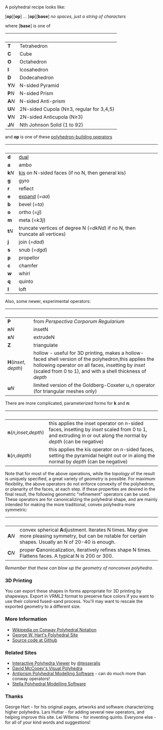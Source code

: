 A polyhedral recipe looks like: 

[__op__][__op__] ... [__op__][__base__] _no spaces, just a string of characters_

where [__base__] is one of

&nbsp;| &nbsp;
-------|--------------------------
__T__ | Tetrahedron
__C__ | Cube
__O__ | Octahedron
__I__ | Icosahedron
__D__ | Dodecahedron
__Y__<i>N</i> | N-sided Pyramid
__P__<i>N</i> | N-sided Prism
__A__<i>N</i> | N-sided Anti-prism
__U__<i>N</i> | 2N-sided Cupola (N&ge;3, regular for 3,4,5)
__V__<i>N</i> | 2N-sided Anticupola (N&ge;3)
__J__<i>N</i> | Nth Johnson Solid (1 to 92)
  
and __op__ is one of these [polyhedron-building operators][1]

&nbsp;| &nbsp;
-------|--------------------------
  __d__ | [dual][11]
  __a__ | ambo
  __k__<i>N</i> | [kis][2] on N-sided faces (if no N, then general kis)
  __g__ | gyro
  __r__ | reflect
  __e__ | [expand][3] (=_aa_)
  __b__ | bevel (=_ta_) 
  __o__ | ortho (=_jj_) 
  __m__ | meta (=_k3j_) 
  __t__<i>N</i> | truncate vertices of degree N (=_dkNd_) if no N, then truncate all vertices) 
  __j__ | join (=_dad_) 
  __s__ | snub (=_dgd_) 
  __p__ | propellor
  __c__ | chamfer
  __w__ | whirl
  __q__ | quinto
  __l__ | loft
  <!--
  __h__ | half (caution: requires even-sided faces, and can produce digons)
  __n__ | needle
  __z__ | zip
  -->

Also, some newer, experimental operators:

&nbsp;| &nbsp;
:-----|:-------------------------
__P__ | from _Perspectiva Corporum Regularium_
__n__<i>N</i> | insetN 
__x__<i>N</i> | extrudeN 
__Z__ | triangulate
__H__(_inset_, _depth_) | hollow - useful for 3D printing, makes a hollow-faced shell version of the polyhedron,this applies the hollowing operator on all faces, insetting by _inset_ (scaled from 0 to 1), and  with a shell thickness of _depth_
__u__<i>N</i> | limited version of the Goldberg-Coxeter u_n operator (for triangular meshes only)


 There are more complicated, parameterized forms for __k__ and __n__: 

&nbsp;| &nbsp;
:-----|:-------------------------
__n__(_n_,_inset_,_depth_) | this applies the inset operator on _n_-sided faces, insetting by _inset_ scaled from 0 to 1, and extruding in or out along the normal by _depth_ (can be negative)
__k__(_n_,_depth_) | this applies the kis operator on _n_-sided faces, setting the pyramidal height out or in along the normal by _depth_ (can be negative)
  
Note that for most of the above operations, while the _topology_ of the result is uniquely specified, a great variety of _geometry_ is possible. For maximum flexibility, the above operators do not enforce convexity of the polyhedron, or planarity of the faces, at each step. If these properties are desired in the final result, the following geometric "refinement" operators can be used. These operators are for canonicalizing the polyhedral shape, and are mainly intended for making the more traditional, convex polyhedra more symmetric:

&nbsp;| &nbsp;
:-----|:-------------------------
__A__<i>N</i> | convex spherical <b>A</b>djustment. Iterates N times. May give more pleasing symmetry, but can be nstable for certain shapes. Usually an N of 20-40 is enough.
__C__<i>N</i> | proper <b>C</b>anonicalization, iteratively refines shape N times.  Flattens faces. A typical N is 200 or 300.

_Remember that these can blow up the geometry of nonconvex polyhedra._

### 3D Printing

You can export these shapes in forms appropriate for 3D printing by
shapeways. Export in VRML2 format to preserve face colors if you want
to use their colored fused-sand process.  You'll may want to rescale 
the exported geometry to a different size.

### More Information

 - [Wikipedia on Conway Polyhedral Notation][1]
 - [George W. Hart's Polyhedral Site][4]
 - [Source code at Github][5]

### Related Sites

- [Interactive Polyhedra Viewer][6] by [@tesseralis][7]
- [David McCooey's Visual Polyhedra][8]
- [Antiprism Polyhedral Modelling Software][9] - can do much more than conway operators!
- [Stella Polyhedral Modelling Software][10]

### Thanks

  George Hart - for his original pages, artworks and software characterizing higher polyhedra.
  Lars Huttar - for adding several new operators, and helping improve this site.
  Lei Willems - for inventing quinto.
  Everyone else - for all of your kind words and suggestions!

[1]:http://en.wikipedia.org/wiki/Conway_polyhedron_notation
[2]:https://en.wikipedia.org/wiki/Kleetope
[3]:https://en.wikipedia.org/wiki/Expansion_%28geometry%29
[4]:http://www.georgehart.com/
[5]:http://github.com/levskaya/polyhedronisme
[6]:https://polyhedra.tessera.li/
[7]:https://www.tessera.li/
[8]:http://dmccooey.com/polyhedra/index.html
[9]:http://www.antiprism.com/index.html
[10]:https://www.software3d.com/Stella.php
[11]:https://en.wikipedia.org/wiki/Dual_polyhedron